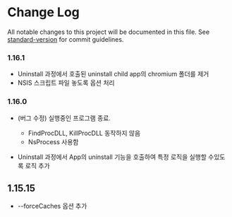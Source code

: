 # Change Log

All notable changes to this project will be documented in this file. See [standard-version](https://github.com/conventional-changelog/standard-version) for commit guidelines.

### 1.16.1

* Uninstall 과정에서 호출된 uninstall child app의 chromium 폴더를 제거
* NSIS 스크립트 파일 놓도록 옵션 처리

### 1.16.0

* (버그 수정) 실행중인 프로그램 종료.
  - FindProcDLL, KillProcDLL 동작하지 않음
  - NsProcess 사용함

* Uninstall 과정에서 App의 uninstall 기능을 호출하여 특정 로직을 실행할 수있도록 로직 추가

## 1.15.15
* --forceCaches 옵션 추가
